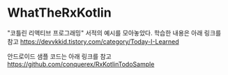 # WhatTheRxKotlin

"코틀린 리액티브 프로그래밍" 서적의 예시를 모아놓았다.
학습한 내용은 아래 링크를 참고
https://devvkkid.tistory.com/category/Today-I-Learned

안드로이드 샘플 코드는 아래 링크를 참고
https://github.com/conquerex/RxKotlinTodoSample
